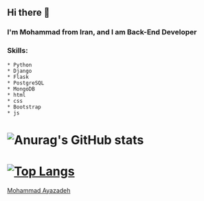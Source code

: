 ## Hi there 👋

### I'm Mohammad from Iran, and I am Back-End Developer

### Skills: 
	* Python
	* Django
	* Flask
	* PostgreSQL
	* MongoDB
	* html
	* css
	* Bootstrap
	* js

# ![Anurag's GitHub stats](https://github-readme-stats.vercel.app/api?username=Ayazadeh&show_icons=true&theme=tokyonight)

# [![Top Langs](https://github-readme-stats.vercel.app/api/top-langs/?username=Ayazadeh&layout=compact&theme=tokyonight)](https://github.com/anuraghazra/github-readme-stats)

<div class="badge-base LI-profile-badge" data-locale="en_US" data-size="medium" data-theme="dark" data-type="VERTICAL" data-vanity="mohammad-ayazadeh" data-version="v1"><a class="badge-base__link LI-simple-link" href="https://ir.linkedin.com/in/mohammad-ayazadeh?trk=profile-badge">Mohammad Ayazadeh</a></div>
              
